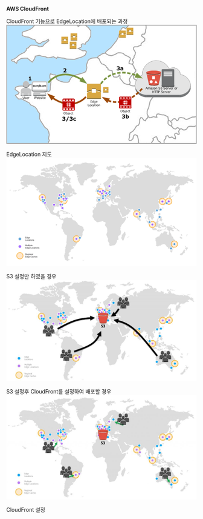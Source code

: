 **AWS CloudFront** 




CloudFront 기능으로 EdgeLocation에 배포되는 과정
![구성1](https://github.com/dockerdongjin/aws-network-examples/blob/master/case6/images/how-cloudfront-delivers-content.png)

EdgeLocation 지도
![구성1](https://github.com/dockerdongjin/aws-network-examples/blob/master/case6/images/cloudfront-map.png)

S3 설정만 하였을 경우
![구성1](https://github.com/dockerdongjin/aws-network-examples/blob/master/case6/images/s3.jpg)

S3 설정후 CloudFront를 설정하여 배포할 경우
![구성1](https://github.com/dockerdongjin/aws-network-examples/blob/master/case6/images/s3-cloudfront.jpg)

CloudFront 설정
